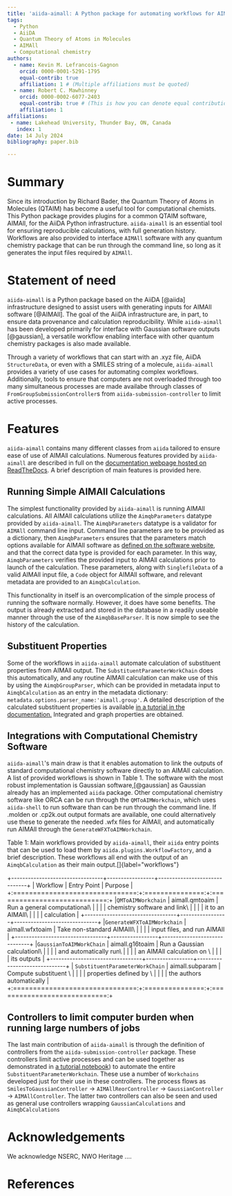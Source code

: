 ```yaml
---
title: 'aiida-aimall: A Python package for automating workflows for AIMAll software'
tags:
  - Python
  - AiiDA
  - Quantum Theory of Atoms in Molecules
  - AIMAll
  - Computational chemistry
authors:
  - name: Kevin M. Lefrancois-Gagnon
    orcid: 0000-0001-5291-1795
    equal-contrib: true
    affiliation: 1 # (Multiple affiliations must be quoted)
  - name: Robert C. Mawhinney
    orcid: 0000-0002-6077-2403
    equal-contrib: true # (This is how you can denote equal contributions between multiple authors)
    affiliation: 1
affiliations:
 - name: Lakehead University, Thunder Bay, ON, Canada
   index: 1
date: 14 July 2024
bibliography: paper.bib

---
```


# Summary

Since its introduction by Richard Bader, the Quantum Theory of Atoms in Molecules
(QTAIM) has become a useful tool for computational chemists. This Python package
provides plugins for a common QTAIM software, AIMAll, for the AiiDA Python
infrastructure. `aiida-aimall` is an essential tool for ensuring reproducible
calculations, with full generation history. Workflows are also provided to interface
`AIMAll` software with any quantum chemistry package that can be run through the command line,
so long as it generates the input files required by `AIMAll`.

# Statement of need

`aiida-aimall` is a Python package based on the AiiDA [@aiida] infrastructure designed
to assist users with generating inputs for AIMAll software [@AIMAll]. The goal of
the AiiDA infrastructure are, in part, to ensure data provenance and calculation
reproducibility. While `aiida-aimall` has been developed primarily for interface
with Gaussian software outputs [@gaussian], a versatile workflow enabling interface with
other quantum chemistry packages is also made available.

Through a variety of workflows that can start with an .xyz file, AiiDA `StructureData`, or even with
a SMILES string of a molecule, `aiida-aimall` provides a variety of use cases for automating complex workflows. Additionally, tools to ensure that computers are not overloaded through
too many simultaneous processes are made availabe through classes of `FromGroupSubmissionController`s
from `aiida-submission-controller` to limit active processes.

# Features
`aiida-aimall` contains many different classes from `aiida` tailored to ensure ease of use of
AIMAll calculations. Numerous features provided by `aiida-aimall` are described in full on the [documentation webpage hosted on ReadTheDocs](https://aiida-aimall.readthedocs.io/en/latest/). A brief description of main features is provided here.

## Running Simple AIMAll Calculations

The simplest functionality provided by `aiida-aimall` is running AIMAll calculations. All AIMAll calculations utilize the `AimqbParameters` datatype provided by `aiida-aimall`. The `AimqbParameters` datatype
is a validator for `AIMAll` command line input. Command line parameters are to be provided as a dictionary,
then `AimqbParameters` ensures that the parameters match options available for AIMAll software as
[defined on the software website](https://aim.tkgristmill.com/manual/aimqb/aimqb.html), and that the
correct data type is provided for each parameter. In this way, `AimqbParameters` verifies the provided input
to AIMAll calculations prior to launch of the calculation. These parameters, along with `SinglefileData` of a valid AIMAll input file, a `Code` object for AIMAll software, and relevant metadata are provided to an `AimqbCalculation`.

This functionality in itself is an overcomplication of the simple process of running the software normally. However, it does have some benefits. The output is already extracted and stored in the database in a readily useable manner through the use of the `AimqbBaseParser`. It is now simple to see the history of the calculation.

## Substituent Properties

Some of the workflows in `aiida-aimall` automate calculation of substituent properties from AIMAll output. The `SubstituentParameterWorkChain` does this automatically, and any routine AIMAll calculation can make use of this by using the `AimqbGroupParser`, which can be provided in metadata input to `AimqbCalculation` as an entry in the metadata dictionary: `metadata.options.parser_name:'aimall.group'`. A detailed description of the calculated substituent properties is available [in a tutorial in the documentation.](https://aiida-aimall.readthedocs.io/en/latest/tutorials/aimqbgroupcalculation.html) Integrated and graph properties are obtained.

## Integrations with Computational Chemistry Software

`aiida-aimall`'s main draw is that it enables automation to link the outputs of standard computational chemistry software directly to an AIMAll calculation. A list of provided workflows is shown in Table 1. The software with the most robust implementation is Gaussian software,[@gaussian] as Gaussian already has an implemented `aiida` package. Other computational chemistry software like ORCA can be run through the `QMToAIMWorkchain`, which uses `aiida-shell` to run software than can be run through the command line. If .molden or .cp2k.out output formats are available, one could alternatively use these to generate the needed .wfx files for AIMAll, and automatically run AIMAll through the `GenerateWFXToAIMWorkchain`.

Table 1: Main workflows provided by `aiida-aimall`, their `aiida` entry points that can be used to load them by `aiida.plugins.WorkflowFactory`, and a brief description. These workflows all end with the output of an `AimqbCalculation` as their main output.[]{label="workflows"}

+---------------------------------+-----------------+------------------------------+
| Workflow                        | Entry Point     | Purpose                      |
+:===============================:+:===============:+:============================:+
|`QMToAIMWorkchain`               | aimall.qmtoaim  | Run a general computational\ |
|                                 |                 | chemistry software and link\ |
|                                 |                 | it to an AIMAll\             |
|                                 |                 | calculation                  |
+---------------------------------+-----------------+------------------------------+
|`GenerateWFXToAIMWorkchain`      | aimall.wfxtoaim | Take non-standard AIMAlll\   |
|                                 |                 | input files,  and run AIMAll |
+---------------------------------+-----------------+------------------------------+
|`GaussianToAIMWorkChain`         | aimall.g16toaim | Run a Gaussian calculationl\ |
|                                 |                 |   and automatically run\     |
|                                 |                 |   an AIMAll calculation on \ |
|                                 |                 |   its outputs                |
+---------------------------------+-----------------+------------------------------+
| `SubstituentParameterWorkChain` | aimall.subparam | Compute substituent \        |
|                                 |                 |   properties defined by \    |
|                                 |                 |   the authors automatically  |
+:===============================:+:===============:+:============================:+


## Controllers to limit computer burden when running large numbers of jobs
The last main contribution of `aiida-aimall` is through the definition of controllers from the `aiida-submission-controller` package. These controllers limit active processes and can be used together as
demonstrated in [a tutorial notebook](https://aiida-aimall.readthedocs.io/en/latest/tutorials/controllers.html)) to automate the entire `SubstituentParameterWorkchain`. These use a number of `Workchains` developed just for their use in these controllers. The process flows as `SmilesToGaussianController` -> `AIMAllReorController` -> `GaussianController` -> `AIMAllController`. The latter two controllers can also be seen and used as general use controllers wrapping `GaussianCalculations` and `AimqbCalculations`

# Acknowledgements

We acknowledge NSERC, NWO Heritage ....

# References
